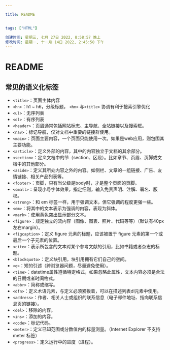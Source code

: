 ```yaml
---

title: README


tags: ["HTML"]

创建时间: 星期三, 七月 27日 2022, 8:58:57 晚上
修改时间: 星期一, 十一月 14日 2022, 2:45:58 下午
---
```

# README

## 常见的语义化标签

- `<title>`：页面主体内容
- `<hn>`：h1 ~ h6，分级标题， `<hn>` 与`<title>` 协调有利于搜索引擎优化
- `<ul>`：无序列表
- `<ol>`：有序列表
- `<header>`：页眉通常包括网站标志、主导航、全站链接以及搜索框。
- `<nav>`：标记导航，仅对文档中重要的链接群使用。
- `<main>`：页面主要内容，一个页面只能使用一次。如果是web应用，则包围其主要功能。
- `<article>`：定义外部的内容，其中的内容独立于文档的其余部分。
- `<section>`：定义文档中的节（section、区段）。比如章节、页眉、页脚或文档中的其他部分。
- `<aside>`：定义其所处内容之外的内容。如侧栏、文章的一组链接、广告、友情链接、相关产品列表等。
- `<footer>`：页脚，只有当父级是body时，才是整个页面的页脚。
- `<small>`：呈现小号字体效果，指定细则，输入免责声明、注解、署名、版权。
- `<strong>`：和 em 标签一样，用于强调文本，但它强调的程度更强一些。
- `<em>`：将其中的文本表示为强调的内容，表现为斜体。
- `<mark>`：使用黄色突出显示部分文本。
- `<figure>`：规定独立的流内容（图像、图表、照片、代码等等）（默认有40px左右margin）。
- `<figcaption>`：定义 figure 元素的标题，应该被置于 figure 元素的第一个或最后一个子元素的位置。
- `<cite>`：表示所包含的文本对某个参考文献的引用，比如书籍或者杂志的标题。
- `<blockquoto>`：定义块引用，块引用拥有它们自己的空间。
- `<q>`：短的引述（跨浏览器问题，尽量避免使用）。
- `<time>`：datetime属性遵循特定格式，如果忽略此属性，文本内容必须是合法的日期或者时间格式。
- `<abbr>`：简称或缩写。
- `<dfn>`：定义术语元素，与定义必须紧挨着，可以在描述列表dl元素中使用。
- `<address>`：作者、相关人士或组织的联系信息（电子邮件地址、指向联系信息页的链接）。
- `<del>`：移除的内容。
- `<ins>`：添加的内容。
- `<code>`：标记代码。
- `<meter>`：定义已知范围或分数值内的标量测量。（Internet Explorer 不支持 meter 标签）
- `<progress>`：定义运行中的进度（进程）。